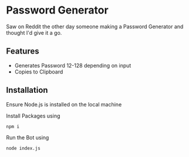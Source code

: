 # Password Generator

Saw on Reddit the other day someone making a Password Generator and thought I'd give it a go.

## Features

- Generates Password 12-128 depending on  input
- Copies to Clipboard




## Installation

Ensure Node.js is installed on the local machine

Install Packages using
```
npm i
```
Run the Bot using
```
node index.js
```
    
